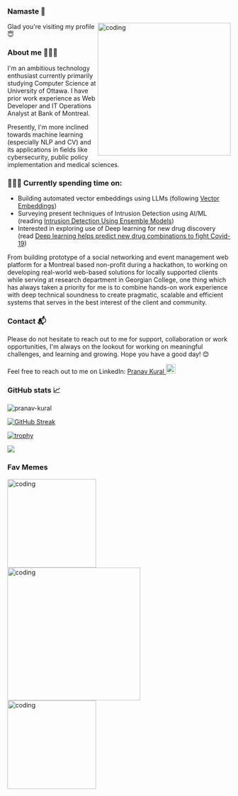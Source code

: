 ### Namaste 🙏

<img src="https://camo.githubusercontent.com/5ddf73ad3a205111cf8c686f687fc216c2946a75005718c8da5b837ad9de78c9/68747470733a2f2f7468756d62732e6766796361742e636f6d2f4576696c4e657874446576696c666973682d736d616c6c2e676966" align="right" alt="coding" width="300px"/>

Glad you're visiting my profile 😇

### About me 👨🏼‍🎓

I'm an ambitious technology enthusiast currently primarily studying Computer Science at University of Ottawa. I have prior work experience as Web Developer and IT Operations Analyst at Bank of Montreal.

Presently, I'm more inclined towards machine learning (especially NLP and CV) and its applications in fields like cybersecurity, public policy implementation and medical sciences.

### 👨🏽‍💻 Currently spending time on: 
- Building automated vector embeddings using LLMs (following [Vector Embeddings](https://partee.io/2022/08/11/vector-embeddings/))
- Surveying present techniques of Intrusion Detection using AI/ML (reading [Intrusion Detection Using Ensemble Models](https://link.springer.com/chapter/10.1007/978-3-031-23633-4_11))
- Interested in exploring use of Deep learning for new drug discovery (read [Deep learning helps predict new drug combinations to fight Covid-19](https://news.mit.edu/2021/deep-learning-helps-predict-new-drug-combinations-fight-covid-19-0924))

From building prototype of a social networking and event management web platform for a Montreal based non-profit during a hackathon, to working on developing real-world web-based solutions for locally supported clients while serving at research department in Georgian College, one thing which has always taken a priority for me is to combine hands-on work experience with deep technical soundness to create pragmatic, scalable and efficient systems that serves in the best interest of the client and community.

### Contact 📬

Please do not hesitate to reach out to me for support, collaboration or work opportunities, I'm always on the lookout for working on meaningful challenges, and learning and growing. Hope you have a good day! 😊

Feel free to reach out to me on LinkedIn:  <a href="https://www.linkedin.com/in/pranavkural/">
  Pranav Kural <img alt="Pranav Kural | LinkedIn" width="22px" src="https://raw.githubusercontent.com/peterthehan/peterthehan/master/assets/linkedin.svg" />
</a>

### GitHub stats 📈

<img src="https://github-readme-stats.vercel.app/api?username=pranav-kural&show_icons=true&theme=nord" alt="pranav-kural" />

[![GitHub Streak](https://streak-stats.demolab.com/?user=pranav-kural)](https://git.io/streak-stats)

[![trophy](https://github-profile-trophy.vercel.app/?username=pranav-kural)](https://github.com/pranav-kural/github-profile-trophy)

![](https://visitor-badge.glitch.me/badge?page_id=pranav-kural)

### Fav Memes
<img src="https://media.tenor.com/fJAoBHWymY4AAAAC/do-not-touch-it-programmer.gif" alt="coding" width="200px" align="left" />
<img src="https://media.giphy.com/media/v1.Y2lkPTc5MGI3NjExZDIzOGM0NzA0NWYyMjNhNjczZGZhYzY5MzRiNjlmYzFhNTM3N2I2YSZjdD1n/13HgwGsXF0aiGY/giphy.gif"  alt="coding" width="300px" align="left" />
<img src="https://i.chzbgr.com/full/9287719168/hB690CBA3/michael-why-are-you-the-way-you-are-the-office-memes"  alt="coding" width="200px" align="left" />
